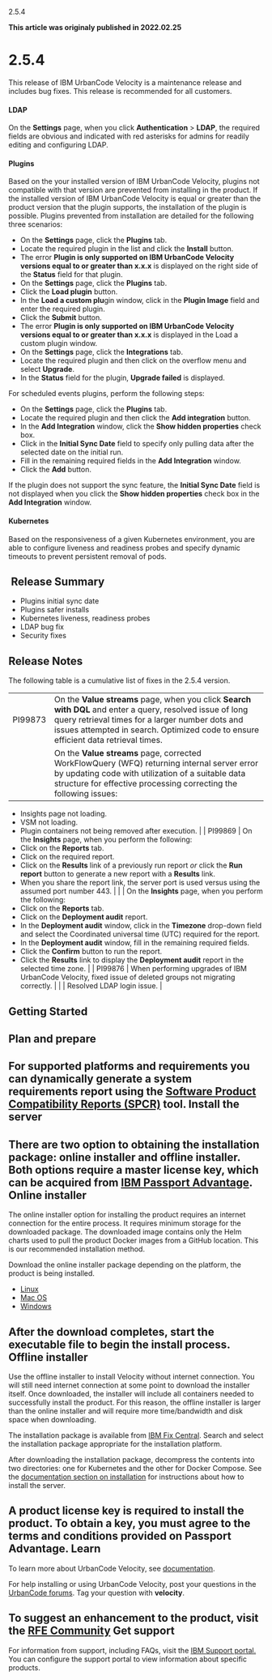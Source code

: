 





2.5.4

**This article was originaly published in 2022.02.25**


2.5.4
=====




This release of IBM UrbanCode Velocity is a maintenance release and includes bug fixes. This release is recommended for all customers.
#### LDAP


On the **Settings** page, when you click **Authentication** > **LDAP**, the required fields are obvious and indicated with red asterisks for admins for readily editing and configuring LDAP.
#### Plugins


Based on the your installed version of IBM UrbanCode Velocity, plugins not compatible with that version are prevented from installing in the product. If the installed version of IBM UrbanCode Velocity is equal or greater than the product version that the plugin supports, the installation of the plugin is possible. Plugins prevented from installation are detailed for the following three scenarios:
* On the **Settings** page, click the **Plugins** tab.
* Locate the required plugin in the list and click the **Install** button.
* The error **Plugin <name> is only supported on IBM UrbanCode Velocity versions equal to or greater than x.x.x** is displayed on the right side of the **Status** field for that plugin.
* On the **Settings** page, click the **Plugins** tab.
* Click the **Load plugin** button.
* In the **Load a custom plu**gin window, click in the **Plugin Image** field and enter the required plugin.
* Click the **Submit** button.
* The error **Plugin <name> is only supported on IBM UrbanCode Velocity versions equal to or greater than x.x.x** is displayed in the Load a custom plugin window.
* On the **Settings** page, click the **Integrations** tab.
* Locate the required plugin and then click on the overflow menu and select **Upgrade**.
* In the **Status** field for the plugin, **Upgrade failed** is displayed.


For scheduled events plugins, perform the following steps:
* On the **Settings** page, click the **Plugins** tab.
* Locate the required plugin and then click the **Add integration** button.
* In the **Add Integration** window, click the **Show hidden properties** check box.
* Click in the **Initial Sync Date** field to specify only pulling data after the selected date on the initial run.
* Fill in the remaining required fields in the **Add Integration** window.
* Click the **Add** button.


If the plugin does not support the sync feature, the **Initial Sync Date** field is not displayed when you click the **Show hidden properties** check box in the **Add Integration** window.
#### Kubernetes


Based on the responsiveness of a given Kubernetes environment, you are able to configure liveness and readiness probes and specify dynamic timeouts to prevent persistent removal of pods.

 Release Summary
---------------

  
* Plugins initial sync date
* Plugins safer installs
* Kubernetes liveness, readiness probes
* LDAP bug fix
* Security fixes

Release Notes
-------------

  


The following table is a cumulative list of fixes in the 2.5.4 version.


|  |  |
| --- | --- |
| PI99873 | On the **Value streams** page, when you click **Search with DQL** and enter a query, resolved issue of long query retrieval times for a larger number dots and issues attempted in search. Optimized code to ensure efficient data retrieval times. |
|  | On the **Value streams** page, corrected WorkFlowQuery (WFQ) returning internal server error by updating code with utilization of a suitable data structure for effective processing correcting the following issues:
* Insights page not loading.
* VSM not loading.
* Plugin containers not being removed after execution.
 |
| PI99869 | On the **Insights** page, when you perform the following:
* Click on the **Reports** tab.
* Click on the required report.
* Click on the **Results** link of a previously run report *or* click the **Run report** button to generate a new report with a **Results** link.
* When you share the report link, the server port is used versus using the assumed port number 443.
 |
|  | On the **Insights** page, when you perform the following:
* Click on the **Reports** tab.
* Click on the **Deployment audit** report.
* In the **Deployment audit** window, click in the **Timezone** drop-down field and select the Coordinated universal time (UTC) required for the report.
* In the **Deployment audit** window, fill in the remaining required fields.
* Click the **Confirm** button to run the report.
* Click the **Results** link to display the **Deployment audit** report in the selected time zone.
 |
| PI99876 | When performing upgrades of IBM UrbanCode Velocity, fixed issue of deleted groups not migrating correctly. |
|  | Resolved LDAP login issue. |

Getting Started
---------------

  
Plan and prepare
----------------


For supported platforms and requirements you can dynamically generate a system requirements report using the [Software Product Compatibility Reports (SPCR)](https://www.ibm.com/software/reports/compatibility/clarity/index.html) tool.
Install the server
------------------


There are two option to obtaining the installation package: online installer and offline installer. Both options require a master license key, which can be acquired from [IBM Passport Advantage](https://www.ibm.com/software/passportadvantage/).
Online installer
----------------


The online installer option for installing the product requires an internet connection for the entire process. It requires minimum storage for the downloaded package. The downloaded image contains only the Helm charts used to pull the product Docker images from a GitHub location. This is our recommended installation method.

Download the online installer package depending on the platform, the product is being installed.
* [Linux](https://www.urbancode.com/uc-downloads/Velocity/latest/velocity-ibm-install-latest-linux)
* [Mac OS](https://www.urbancode.com/uc-downloads/Velocity/latest/velocity-ibm-install-latest-macos)
* [Windows](https://www.urbancode.com/uc-downloads/Velocity/latest/velocity-ibm-install-latest-win.exe)


After the download completes, start the executable file to begin the install process.
Offline installer
-----------------


Use the offline installer to install Velocity without internet connection. You will still need internet connection at some point to download the installer itself. Once downloaded, the installer will include all containers needed to successfully install the product. For this reason, the offline installer is larger than the online installer and will require more time/bandwidth and disk space when downloading.

The installation package is available from [IBM Fix Central](https://www-945.ibm.com/support/fixcentral/swg/selectFixes?parent=ibm%7ERational&product=ibm/Rational/IBM+UrbanCode+Velocity&release=All&platform=All&function=all). Search and select the installation package appropriate for the installation platform.

After downloading the installation package, decompress the contents into two directories: one for Kubernetes and the other for Docker Compose. See the [documentation section on installation](https://www.ibm.com/support/knowledgecenter/SSCKX6_2.3.x/com.ibm.uvelocity.doc/topics/c_install_se_roadmap.html) for instructions about how to install the server.

A product license key is required to install the product. To obtain a key, you must agree to the terms and conditions provided on Passport Advantage.
Learn
-----


To learn more about UrbanCode Velocity, see [documentation](https://www.ibm.com/support/knowledgecenter/SSCKX6).

For help installing or using UrbanCode Velocity, post your questions in the [UrbanCode forums](https://community.ibm.com/community/user/middleware/communities/community-home?CommunityKey=9adfe6b6-2e23-4895-8b27-38b93b5e152c). Tag your question with **velocity**.

To suggest an enhancement to the product, visit the [RFE Community](https://www.ibm.com/developerworks/rfe/)
Get support
-----------


For information from support, including FAQs, visit the [IBM Support portal.](https://www.ibm.com/support/home) You can configure the support portal to view information about specific products.





